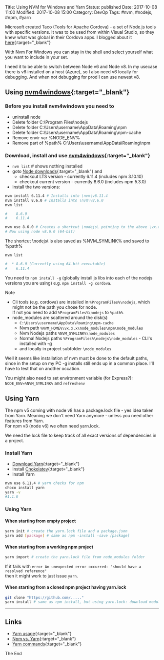 Title: Using NVM for Windows and Yarn
Status: published
Date: 2017-10-08 11:00
Modified: 2017-10-08 15:00
Category: DevOp
Tags: #nvm, #nodejs, #npm, #yarn

Microsoft created Taco (Tools for Apache Cordova) - a set of Node.js tools with specific versions. It was to be used from within Visual Studio, so they knew what was global in their Cordova apps.
I blogged about it [here](https://rasor.wordpress.com/2017/03/13/ionic-in-visual-studio-2017/){:target="_blank"}

With Nvm For Windows you can stay in the shell and select yourself what you want to include in your set.

I need it to be able to switch between Node v6 and Node v8.
In my usecase there is v6 installed on a host (Azure), so I also need v6 locally for debugging.
And when not debugging for prod I can use newest v8.

## Using [nvm4windows](https://github.com/coreybutler/nvm-windows){:target="_blank"}

### Before you install nvm4windows you need to 

* uninstall node
* Delete folder C:\Program Files\nodejs
* Delete folder C:\Users\username\AppData\Roaming\npm
* Delete folder C:\Users\username\AppData\Roaming\npm-cache
* Remove envir var %NODE_ENV%
* Remove part of %path% C:\Users\username\AppData\Roaming\npm

### Download, install and use [nvm4windows](https://github.com/coreybutler/nvm-windows/releases){:target="_blank"}

* `nvm list` # shows nothing installed
* goto [Node downloads](https://nodejs.org/en/download/){:target="_blank"} and 
    * checkout LTS version - currently 6.11.4 (includes npm 3.10.10)
    * checkout current version - currently 8.6.0 (includes npm 5.3.0)
* Install the two versions:
```bash
nvm install 6.11.4 # Installs into \nvm\v6.11.4
nvm install 8.6.0 # Installs into \nvm\v8.6.0
nvm list

#    8.6.0
#    6.11.4

nvm use 8.6.0 # Creates a shortcut \nodejs\ pointing to the above \vx.x.x\ folder
# Now using node v8.6.0 (64-bit)
```

The shortcut \nodejs\ is also saved as %NVM_SYMLINK% and saved to %path%

```bash
nvm list

#  * 8.6.0 (Currently using 64-bit executable)
#    6.11.4
```

You need to `npm install -g` (globally install js libs into each of the nodejs versions you are using) e.g. `npm install -g cordova`.

Note

* Cli tools (e.g. cordova) are installed in `%ProgramFiles%\nodejs`, which might not be the path you chose for node.  
If not you need to add `%ProgramFiles%\nodejs` to `%path%`
* node_modules are scattered around the disk(s)
    * `C:\Users\username\AppData\Roaming\npm-cache`
    * Nvm path `%NVM_HOME%\vx.x.x\node_modules\npm\node_modules`
    * Nvm Nodejs paths `%NVM_SYMLINK%\node_modules`
    * Normal Nodejs paths `%ProgramFiles%\nodejs\node_modules` - CLI's installed with -g
    * and locally in project subfolder `\node_modules`

Well it seems like installation of nvm must be done to the default paths, since in the setup on my PC -g installs still ends up in a common place. I'll have to test that on another occation.

You might also need to set environment variable (for Express?):
`NODE_ENV=%NVM_SYMLINK%` and `refreshenv`

## Using Yarn

The npm v5 coming with node v8 has a package.lock file - yes idea taken from Yarn. Meaning we don't need Yarn anymore - unless you need other features from Yarn.  
For npm v3 (node v6) we often need yarn.lock.

We need the lock file to keep track of all exact versions of dependencies in a project.

### Install Yarn

* [Download Yarn](https://yarnpkg.com/en/docs/install){:target="_blank"}
* Install [Chokolatey](https://chocolatey.org/install){:target="_blank"}
* Install Yarn 

```bash
nvm use 6.11.4 # yarn checks for npm
choco install yarn
yarn -v
#1.1.0
```

### Using Yarn

#### When starting from empty project

```bash
yarn init # create the yarn.lock file and a package.json
yarn add [package] # same as npm -install -save [package]
```

#### When starting from a working npm project

```bash
yarn import # create the yarn.lock file from node_modules folder
```
If it fails with `error An unexpected error occurred: "should have a resolved reference"`  
then it might work to just issue `yarn`.

#### When starting from a cloned npm project having yarn.lock

```bash
git clone "https://github.com/....."
yarn install # same as npm install, but using yarn.lock: download modules
```

-------------

## Links

* [Yarn usage](https://yarnpkg.com/en/docs/usage){:target="_blank"}
* [Npm vs. Yarn](https://yarnpkg.com/en/docs/migrating-from-npm){:target="_blank"}
* [Yarn commands](https://yarnpkg.com/en/docs/cli/){:target="_blank"}

The End
